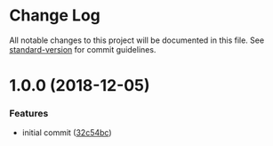 # Change Log

All notable changes to this project will be documented in this file. See [standard-version](https://github.com/conventional-changelog/standard-version) for commit guidelines.

<a name="1.0.0"></a>
# 1.0.0 (2018-12-05)


### Features

* initial commit ([32c54bc](https://gitlab.com/m03geek/fastify-websocket-server/commit/32c54bc))
